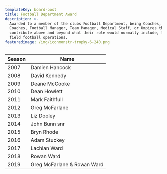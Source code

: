 ```yaml
---
templateKey: board-post
title: Football Department Award
description: >-
  Awarded to a member of the clubs Football Department, being Coaches, Assistant
  Coaches, Football Manager, Team Manager, Medical Staff, or Umpires that
  contribute above and beyond what their role would normally include, to the on
  field football operations.
featuredimage: /img/iconmonstr-trophy-6-240.png
---
```

| **Season** | **Name**       |
| ---------- | -------------- |
| 2007       | Damien Hancock |
| 2008       | David Kennedy  |
| 2009       | Deane McCooke  |
| 2010       | Dean Howlett   |
| 2011       | Mark Faithfull |
| 2012       | Greg McFarlane |
| 2013       | Liz Dooley     |
| 2014       | John Bunn snr  |
| 2015       | Bryn Rhode     |
| 2016       | Adam Stuckey   |
| 2017       | Lachlan Ward   |
| 2018       | Rowan Ward     |
| 2019       | Greg McFarlane & Rowan Ward|

